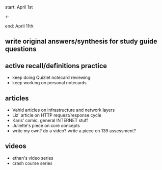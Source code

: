start: April 1st





<-



end: April 11th

## write original answers/synthesis for study guide questions


## active recall/definitions practice
- keep doing Quizlet notecard reviewing
- keep working on personal notecards


## articles
  - Vahid articles on infrastructure and network layers
  - Liz' article on HTTP request/response cycle
  - Karis' comic, general INTERNET stuff
  - Juliette's piece on core concepts
  - write my own?  do a video?  write a piece on 139 assessment?


## videos
  - ethan's video series
  - crash course series

